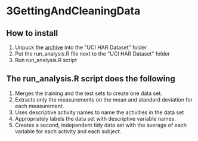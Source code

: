 3GettingAndCleaningData
=======================

How to install
--------------

1. Unpuck the [archive](https://d396qusza40orc.cloudfront.net/getdata%2Fprojectfiles%2FUCI%20HAR%20Dataset.zip) into the "UCI HAR Dataset" folder
2. Put the run_analysis.R file next to the "UCI HAR Dataset" folder
3. Run run_analysis.R script


The run_analysis.R script does the following
-------------------------------------------------
1. Merges the training and the test sets to create one data set.
2. Extracts only the measurements on the mean and standard deviation for each measurement. 
3. Uses descriptive activity names to name the activities in the data set
4. Appropriately labels the data set with descriptive variable names. 
5. Creates a second, independent tidy data set with the average of each variable for each activity and each subject. 
